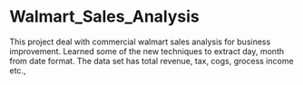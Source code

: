 # Walmart_Sales_Analysis
This project deal with commercial walmart sales analysis for business improvement. Learned some of the new techniques to extract day, month from date format. The data set has total revenue, tax, cogs, grocess income etc., 

